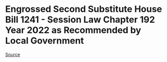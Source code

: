 # Engrossed Second Substitute House Bill 1241 - Session Law Chapter 192 Year 2022 as Recommended by Local Government

[Source](http://lawfilesext.leg.wa.gov/biennium/2021-22/Pdf/Bills/Session%20Laws/House/1241-S2.SL.pdf)